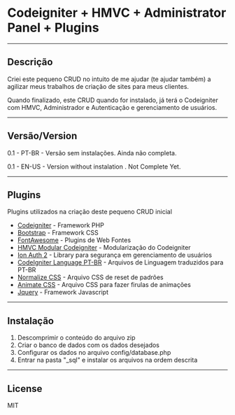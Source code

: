 # Codeigniter + HMVC + Administrator Panel + Plugins
----
## Descrição
Criei este pequeno CRUD no intuito de me ajudar (te ajudar também) a agilizar meus trabalhos de criação de sites para meus clientes.

Quando finalizado, este CRUD quando for instalado, já terá o Codeigniter com HMVC, Administrador e Autenticação e gerenciamento de usuários.

----
## Versão/Version
0.1 - PT-BR - Versão sem instalações. Ainda não completa.

0.1 - EN-US - Version without instalation . Not Complete Yet.


----
## Plugins
Plugins utilizados na criação deste pequeno CRUD inicial

* [Codeigniter] - Framework PHP
* [Bootstrap] - Framework CSS
* [FontAwesome] - Plugins de Web Fontes
* [HMVC Modular Codeigniter] - Modularização do Codeigniter
* [Ion Auth 2] - Library para segurança em gerenciamento de usuários
* [CodeIgniter Language PT-BR] - Arquivos de Linguagem traduzidos para PT-BR
* [Normalize CSS] - Arquivo CSS de reset de padrões
* [Animate CSS] - Arquivo CSS para fazer firulas de animações
* [Jquery] - Framework Javascript

----
## Instalação
1. Descomprimir o conteúdo do arquivo zip
2. Criar o banco de dados com os dados desejados
3. Configurar os dados no arquivo config/database.php
4. Entrar na pasta "_sql" e instalar os arquivos na ordem descrita

----
## License

MIT



[//]: # (These are reference links used in the body of this note and get stripped out when the markdown processor does its job. There is no need to format nicely because it shouldn't be seen. Thanks SO - http://stackoverflow.com/questions/4823468/store-comments-in-markdown-syntax)


   [Codeigniter]: <http://www.codeigniter.com/>
   [Bootstrap]: <http://www.getbootstrap.com/>
   [FontAwesome]: <http://fontawesome.io/>
   [HMVC Modular Codeigniter]: <https://bitbucket.org/wiredesignz/codeigniter-modular-extensions-hmvc/>
   [Ion Auth 2]: <http://github.com/benedmunds/CodeIgniter-Ion-Auth/>
   [Codeigniter Language PT-BR]: <https://github.com/CIBr/CodeIgniter-Portuguese-BR>
   [Normalize CSS]: <https://github.com/necolas/normalize.css/>
   [Animate CSS]: <https://daneden.github.io/animate.css/>
   [Jquery]: <http://jquery.com/>


